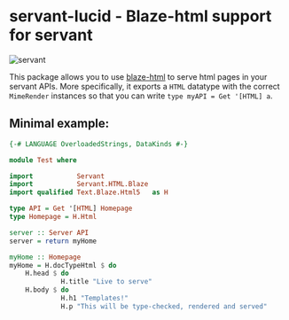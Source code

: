 # servant-lucid - Blaze-html support for servant

![servant](https://raw.githubusercontent.com/haskell-servant/servant/master/servant.png)

This package allows you to use [blaze-html](http://hackage.haskell.org/package/blaze-html-0.8.0.0/docs/Text-Blaze-Html5.html) to serve html pages in your servant APIs. More specifically, it exports a `HTML` datatype with the correct `MimeRender` instances so that you can write `type myAPI = Get '[HTML] a`.

## Minimal example:

```haskell
{-# LANGUAGE OverloadedStrings, DataKinds #-}

module Test where

import           Servant
import           Servant.HTML.Blaze
import qualified Text.Blaze.Html5   as H

type API = Get '[HTML] Homepage
type Homepage = H.Html

server :: Server API
server = return myHome

myHome :: Homepage
myHome = H.docTypeHtml $ do
    H.head $ do
             H.title "Live to serve"
    H.body $ do
             H.h1 "Templates!"
             H.p "This will be type-checked, rendered and served"
```
